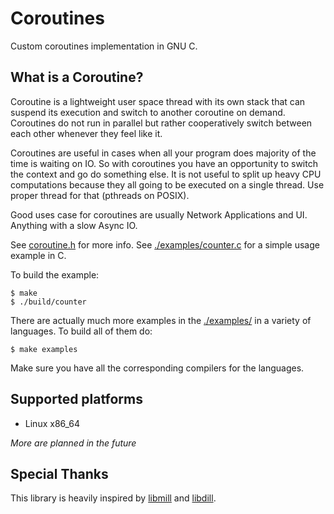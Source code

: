 # Coroutines

Custom coroutines implementation in GNU C.

## What is a Coroutine?

<!-- This is almost an exact copy of "What is a Coroutine?" section from ./examples/counter.c, but it's slightly modified to make more since on the front README page of a GitHub Repo -->

Coroutine is a lightweight user space thread with its own stack that can suspend its execution and switch to another coroutine on demand. Coroutines do not run in parallel but rather cooperatively switch between each other whenever they feel like it.

Coroutines are useful in cases when all your program does majority of the time is waiting on IO. So with coroutines you have an opportunity to switch the context and go do something else. It is not useful to split up heavy CPU computations because they all going to be executed on a single thread. Use proper thread for that (pthreads on POSIX).

Good uses case for coroutines are usually Network Applications and UI. Anything with a slow Async IO.

<!-- End of the copy of the section -->

See [coroutine.h](./coroutine.h) for more info. See [./examples/counter.c](./examples/counter.c) for a simple usage example in C.

To build the example:

```console
$ make
$ ./build/counter
```

There are actually much more examples in the [./examples/](./examples/) in a variety of languages. To build all of them do:

```console
$ make examples
```

Make sure you have all the corresponding compilers for the languages.

## Supported platforms

- Linux x86_64

*More are planned in the future*

## Special Thanks

This library is heavily inspired by [libmill](https://libmill.org/) and [libdill](https://libdill.org/).
